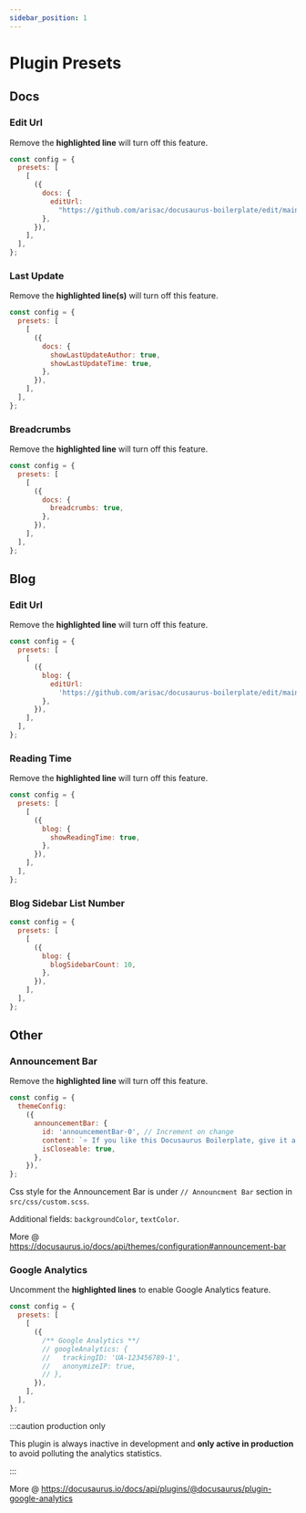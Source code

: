 ```yaml
---
sidebar_position: 1
---
```


# Plugin Presets

## Docs

### Edit Url

Remove the **highlighted line** will turn off this feature.

```js title="docusaurus.config.js" {6,7}
const config = {
  presets: [
    [
      ({
        docs: {
          editUrl:
            "https://github.com/arisac/docusaurus-boilerplate/edit/main/",
        },
      }),
    ],
  ],
};
```

### Last Update

Remove the **highlighted line(s)** will turn off this feature.

```js title="docusaurus.config.js" {6,7}
const config = {
  presets: [
    [
      ({
        docs: {
          showLastUpdateAuthor: true,
          showLastUpdateTime: true,
        },
      }),
    ],
  ],
};
```

### Breadcrumbs

Remove the **highlighted line** will turn off this feature.

```js title="docusaurus.config.js" {6}
const config = {
  presets: [
    [
      ({
        docs: {
          breadcrumbs: true,
        },
      }),
    ],
  ],
};
```

## Blog

### Edit Url

Remove the **highlighted line** will turn off this feature.

```js title="docusaurus.config.js" {6,7}
const config = {
  presets: [
    [
      ({
        blog: {
          editUrl:
            'https://github.com/arisac/docusaurus-boilerplate/edit/main/blog/',
        },
      }),
    ],
  ],
};
```

### Reading Time

Remove the **highlighted line** will turn off this feature.

```js title="docusaurus.config.js" {6}
const config = {
  presets: [
    [
      ({
        blog: {
          showReadingTime: true,
        },
      }),
    ],
  ],
};
```

### Blog Sidebar List Number

```js title="docusaurus.config.js" {6}
const config = {
  presets: [
    [
      ({
        blog: {
          blogSidebarCount: 10,
        },
      }),
    ],
  ],
};
```

## Other

### Announcement Bar

Remove the **highlighted line** will turn off this feature.

```js title="docusaurus.config.js" {4-8}
const config = {
  themeConfig:
    ({
      announcementBar: {
        id: 'announcementBar-0', // Increment on change
        content: `⭐️ If you like this Docusaurus Boilerplate, give it a star on <a target="_blank" rel="noopener noreferrer" href="https://github.com/arisac/docusaurus-boilerplate">GitHub</a> and follow me on <a target="_blank" rel="noopener noreferrer" href="https://twitter.com/arisdotac" >${TwitterSvg} Twitter</a>`,
        isCloseable: true,
      },
    }),
};
```

Css style for the Announcement Bar is under `// Announcment Bar` section in `src/css/custom.scss`.

Additional fields: `backgroundColor`, `textColor`.

More @ https://docusaurus.io/docs/api/themes/configuration#announcement-bar


### Google Analytics

Uncomment the **highlighted lines** to enable Google Analytics feature.

```js title="docusaurus.config.js" {5-9}
const config = {
  presets: [
    [
      ({
        /** Google Analytics **/
        // googleAnalytics: {
        //   trackingID: 'UA-123456789-1',
        //   anonymizeIP: true,
        // },
      }),
    ],
  ],
};
```

:::caution production only

This plugin is always inactive in development and **only active in production** to avoid polluting the analytics statistics.

:::

More @ https://docusaurus.io/docs/api/plugins/@docusaurus/plugin-google-analytics